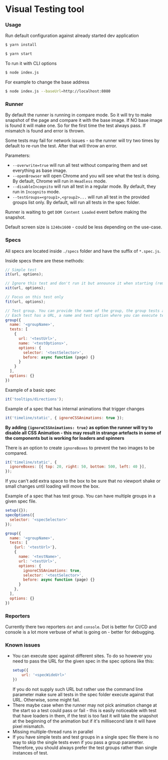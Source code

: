 # Visual Testing tool

### Usage

Run default configuration against already started dev application

```bash
$ yarn install

$ yarn start
```

To run it with CLI options

```bash
$ node index.js
```

For example to change the base address

```bash
$ node index.js --baseUrl=http://localhost:8080
```

### Runner

By default the runner is running in compare mode. So it will try to make snapshot of the page and compare it with the base image. If NO base image is found it will make one. So for the first time the test always pass. If mismatch is found and error is thrown.

Some tests may fail for network issues - so the runner will try two times by default to re-run the test. After that will throw an error.

Parameters:
* `--overwrite=true` will run all test without comparing them and set everything as base image.
* `--openBrowser` will open Chrome and you will see what the test is doing. By default, Chrome will run in `Headless` mode.
* `--disableIncognito` will run all test in a regular mode. By default, they run in `Incognito` mode.
* `--testGroups=<group1>,<group2>...` will run all test in the provided groups list only. By default, will run all tests in the spec folder.

Runner is waiting to get `DOM Content Loaded` event before making the snapshot.

Default screen size is `1240x1600` - could be less depending on the use-case.

### Specs

All specs are located inside `./specs` folder and have the suffix of `*.spec.js`.

Inside specs there are these methods:

```js
// Simple test
it(url, options);

// Ignore this test and don't run it but announce it when starting (reminder)
xit(url, options);

// Focus on this test only
fit(url, options);

// Test group. You can provide the name of the group, the group tests and group options
// Each test has a URL, a name and test option where you can execute test specific actions.
group({
  name: '<groupName>',
  tests: [
    {
      url: '<testUrl>',
      name: '<testOptions>',
      options: {
        selector: '<testSelector>',
        before: async function (page) {}
      }
    }
  ],
  options: {}
})
```

Example of a basic spec

```js
it('tooltips/directions');
```

Example of a spec that has internal animations that trigger changes

```js
it('timeline/static', { ignoreCSSAnimations: true });
```

**By adding `{ignoreCSSAnimations: true}` as option the runner will try to disable all CSS Animation - this may result in strange artefacts in some of the components but is working for loaders and spinners**

There is an option to create `ignoreBoxes` to prevent the two images to be compared.

```js
it('timeline/static', {
  ignoreBoxes: [{ top: 20, right: 50, bottom: 500, left: 40 }],
});
```

If you can't add extra space to the box to be sure that no viewport shake or small changes until loading will move the box.


Example of a spec that has test group. You can have multiple groups in a given spec file.

```js
setup({});
specOptions({
  selector: '<specSelector>'
});

group({
  name: '<groupName>',
  tests: [
    {url: '<testUrl>'},
    {
      name: '<testName>',
      url: '<testUrl>',
      options: {
        ignoreCSSAnimations: true,
        selector: '<testSelector>',
        before: async function (page) {}
      }
    },
  ],
  options: {}
})
```
### Reporters

Currently there two reporters `dot` and `console`. Dot is better for CI/CD and console is a lot more verbuse of what is going on - better for debugging.

### Known issues

- You can execute spec against different sites. To do so however you need to pass the URL for the given spec in the spec options like this:
  ```js
  setup({
      url: '<specWideUrl>'
  })
  ```
  If you do not supply such URL but rather use the command line parameter make sure all tests in the spec folder execute against that URL. Otherwise, some might fail.
- There maybe case when the runner may not pick animation change at the start so a test could pass or fail - this is easily noticeable with test that have loaders in them, if the test is too fast it will take the snapshot at the beginning of the animation but if it's millisecond late it will have pixel mismatch.
- Missing multiple-thread runs in parallel
- If you have simple tests and test groups in a single spec file there is no way to skip the single tests even if you pass a group parameter. Therefore, you should always prefer the test groups rather than single instances of test.
